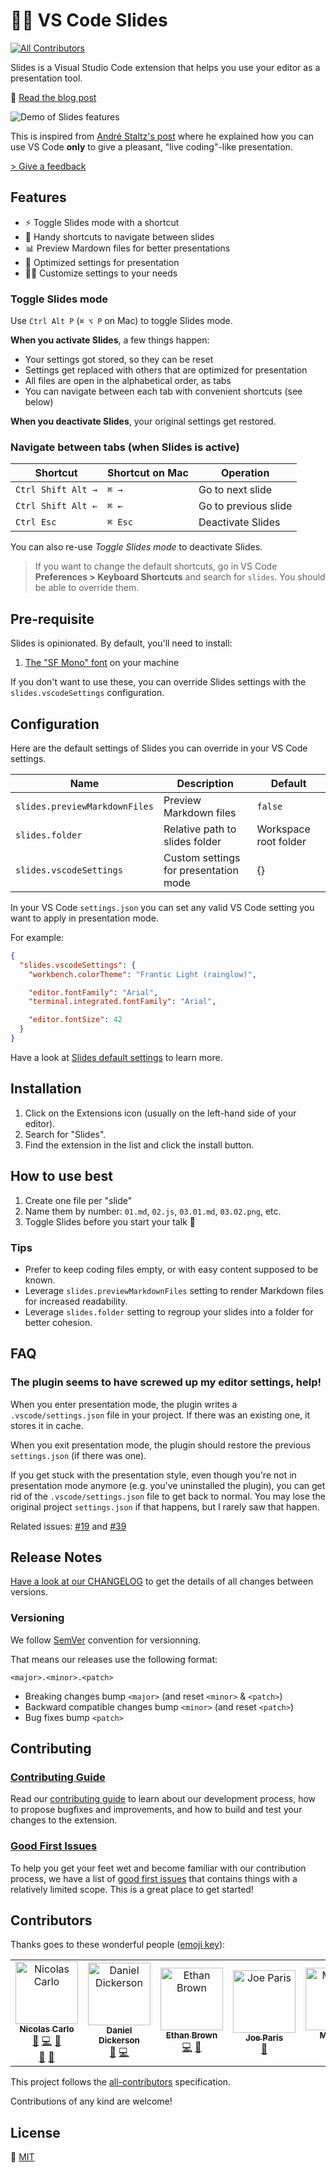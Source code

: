 # 👩‍🏫 VS Code Slides

<!-- ALL-CONTRIBUTORS-BADGE:START - Do not remove or modify this section -->

[![All Contributors](https://img.shields.io/badge/all_contributors-6-orange.svg?style=flat-square)](#contributors)

<!-- ALL-CONTRIBUTORS-BADGE:END -->

Slides is a Visual Studio Code extension that helps you use your editor as a presentation tool.

📝 [Read the blog post](https://www.nicoespeon.com/en/2019/11/vscode-as-a-presentation-tool/)

![Demo of Slides features][slides-showcase]

This is inspired from [André Staltz's post][andre-staltz-post] where he explained how you can use VS Code **only** to give a pleasant, "live coding"-like presentation.

[> Give a feedback][create-new-issue]

## Features

- ⚡ Toggle Slides mode with a shortcut
- 👐 Handy shortcuts to navigate between slides
- 📊 Preview Mardown files for better presentations
- 🎨 Optimized settings for presentation
- 👩‍🎨 Customize settings to your needs

### Toggle Slides mode

Use `Ctrl Alt P` (`⌘ ⌥ P` on Mac) to toggle Slides mode.

**When you activate Slides**, a few things happen:

- Your settings got stored, so they can be reset
- Settings get replaced with others that are optimized for presentation
- All files are open in the alphabetical order, as tabs
- You can navigate between each tab with convenient shortcuts (see below)

**When you deactivate Slides**, your original settings get restored.

### Navigate between tabs (when Slides is active)

| Shortcut           | Shortcut on Mac | Operation            |
| ------------------ | --------------- | -------------------- |
| `Ctrl Shift Alt →` | `⌘ →`           | Go to next slide     |
| `Ctrl Shift Alt ←` | `⌘ ←`           | Go to previous slide |
| `Ctrl Esc`         | `⌘ Esc`         | Deactivate Slides    |

You can also re-use _Toggle Slides mode_ to deactivate Slides.

> If you want to change the default shortcuts, go in VS Code **Preferences > Keyboard Shortcuts** and search for `slides`. You should be able to override them.

## Pre-requisite

Slides is opinionated. By default, you'll need to install:

1. [The "SF Mono" font][recommended-font] on your machine

If you don't want to use these, you can override Slides settings with the `slides.vscodeSettings` configuration.

## Configuration

Here are the default settings of Slides you can override in your VS Code settings.

| Name                          | Description                           | Default               |
| ----------------------------- | ------------------------------------- | --------------------- |
| `slides.previewMarkdownFiles` | Preview Markdown files                | `false`               |
| `slides.folder`               | Relative path to slides folder        | Workspace root folder |
| `slides.vscodeSettings`       | Custom settings for presentation mode | {}                    |

In your VS Code `settings.json` you can set any valid VS Code setting you want to apply in presentation mode.

For example:

```json
{
  "slides.vscodeSettings": {
    "workbench.colorTheme": "Frantic Light (rainglow)",

    "editor.fontFamily": "Arial",
    "terminal.integrated.fontFamily": "Arial",

    "editor.fontSize": 42
  }
}
```

Have a look at [Slides default settings](https://github.com/nicoespeon/vscode-slides/blob/master/src/settings.ts) to learn more.

## Installation

1. Click on the Extensions icon (usually on the left-hand side of your editor).
1. Search for "Slides".
1. Find the extension in the list and click the install button.

## How to use best

1. Create one file per "slide"
1. Name them by number: `01.md`, `02.js`, `03.01.md`, `03.02.png`, etc.
1. Toggle Slides before you start your talk 🎤

### Tips

- Prefer to keep coding files empty, or with easy content supposed to be known.
- Leverage `slides.previewMarkdownFiles` setting to render Markdown files for increased readability.
- Leverage `slides.folder` setting to regroup your slides into a folder for better cohesion.

## FAQ

### The plugin seems to have screwed up my editor settings, help!

When you enter presentation mode, the plugin writes a `.vscode/settings.json` file in your project. If there was an existing one, it stores it in cache.

When you exit presentation mode, the plugin should restore the previous `settings.json` (if there was one).

If you get stuck with the presentation style, even though you're not in presentation mode anymore (e.g. you've uninstalled the plugin), you can get rid of the `.vscode/settings.json` file to get back to normal. You may lose the original project `settings.json` if that happens, but I rarely saw that happen.

Related issues: [#19](https://github.com/nicoespeon/vscode-slides/issues/19) and [#39](https://github.com/nicoespeon/vscode-slides/issues/39)

## Release Notes

[Have a look at our CHANGELOG][changelog] to get the details of all changes between versions.

### Versioning

We follow [SemVer][semver] convention for versionning.

That means our releases use the following format:

```
<major>.<minor>.<patch>
```

- Breaking changes bump `<major>` (and reset `<minor>` & `<patch>`)
- Backward compatible changes bump `<minor>` (and reset `<patch>`)
- Bug fixes bump `<patch>`

## Contributing

### [Contributing Guide][contributing]

Read our [contributing guide][contributing] to learn about our development process, how to propose bugfixes and improvements, and how to build and test your changes to the extension.

### [Good First Issues][good-first-issues]

To help you get your feet wet and become familiar with our contribution process, we have a list of [good first issues][good-first-issues] that contains things with a relatively limited scope. This is a great place to get started!

## Contributors

Thanks goes to these wonderful people ([emoji key][all-contributors-emoji]):

<!-- ALL-CONTRIBUTORS-LIST:START - Do not remove or modify this section -->
<!-- prettier-ignore -->
<!-- markdownlint-disable -->
<table>
  <tr>
    <td align="center"><a href="https://nicoespeon.com"><img src="https://github.com/nicoespeon.png" width="100px;" alt="Nicolas Carlo"/><br /><sub><b>Nicolas Carlo</b></sub></a><br /><a href="#question-nicoespeon" title="Answering Questions">💬</a> <a href="https://github.com/nicoespeon/vscode-slides/commits?author=nicoespeon" title="Code">💻</a> <a href="https://github.com/nicoespeon/vscode-slides/commits?author=nicoespeon" title="Documentation">📖</a><br /><a href="#review-nicoespeon" title="Reviewed Pull Requests">👀</a> <a href="#ideas-nicoespeon" title="Ideas">🤔</a></td>
    <td align="center"><a href="https://github.com/divinebovine"><img src="https://github.com/divinebovine.png" width="100px;" alt="Daniel Dickerson"/><br /><sub><b>Daniel Dickerson</b></sub></a><br /><a href="https://github.com/nicoespeon/vscode-slides/issues?q=author%3Adivinebovine" title="Bug reports">🐛</a> <a href="https://github.com/nicoespeon/vscode-slides/commits?author=divinebovine" title="Code">💻</a></td></td>
    <td align="center"><a href="https://github.com/etbrow"><img src="https://github.com/etbrow.png" width="100px;" alt="Ethan Brown"/><br /><sub><b>Ethan Brown</b></sub></a><br /><a href="https://github.com/nicoespeon/vscode-slides/commits?author=etbrow" title="Code">💻</a> <a href="#ideas-etbrow" title="Ideas">🤔</a></td>
    <td align="center"><a href="https://github.com/joeparislbcc"><img src="https://github.com/joeparislbcc.png" width="100px;" alt="Joe Paris"/><br /><sub><b>Joe Paris</b></sub></a><br /><a href="https://github.com/nicoespeon/vscode-slides/issues?q=author%3Ajoeparislbcc" title="Bug reports">🐛</a></td>
    <td align="center"><a href="https://github.com/omnoms"><img src="https://github.com/omnoms.png" width="100px;" alt="Marko V"/><br /><sub><b>Marko V</b></sub></a><br /><a href="https://github.com/nicoespeon/vscode-slides/commits?author=omnoms" title="Code">💻</a> <a href="#ideas-omnoms" title="Ideas">🤔</a></td>
    <td align="center"><a href="http://lucasfeliciano.com"><img src="https://avatars.githubusercontent.com/u/968014?v=4?s=100" width="100px;" alt="Lucas Feliciano"/><br /><sub><b>Lucas Feliciano</b></sub></a><br /><a href="https://github.com/nicoespeon/vscode-slides/commits?author=lucasfeliciano" title="Code">💻</a> <a href="https://github.com/nicoespeon/vscode-slides/issues?q=author%3Alucasfeliciano" title="Bug reports">🐛</a></td>
  </tr>
</table>
<!-- markdownlint-restore -->
<!-- prettier-ignore-end -->
<!-- ALL-CONTRIBUTORS-LIST:END -->

This project follows the [all-contributors][all-contributors] specification.

Contributions of any kind are welcome!

## License

💁 [MIT][license]

<!-- Links -->

[andre-staltz-post]: https://staltz.com/your-ide-as-a-presentation-tool.html
[change-keybindings]: https://code.visualstudio.com/docs/getstarted/keybindings
[semver]: http://semver.org/
[all-contributors]: https://allcontributors.org
[all-contributors-emoji]: https://allcontributors.org/docs/en/emoji-key
[recommended-font]: https://github.com/ZulwiyozaPutra/SF-Mono-Font

<!-- Repo links -->

[changelog]: https://github.com/nicoespeon/vscode-slides/blob/master/CHANGELOG.md
[contributing]: https://github.com/nicoespeon/vscode-slides/blob/master/CONTRIBUTING.md
[license]: https://github.com/nicoespeon/vscode-slides/blob/master/LICENSE.md
[good-first-issues]: https://github.com/nicoespeon/vscode-slides/issues?q=is%3Aissue+is%3Aopen+label%3A%22%3Awave%3A+Good+first+issue%22
[create-new-issue]: https://github.com/nicoespeon/vscode-slides/issues/new/choose

<!-- Assets -->

[slides-showcase]: https://github.com/nicoespeon/vscode-slides/blob/master/assets/showcase.gif?raw=true
